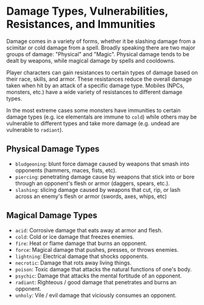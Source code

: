 # Damage Types, Vulnerabilities, Resistances, and Immunities
Damage comes in a variety of forms, whether it be slashing damage from a
scimitar or cold damage from a spell. Broadly speaking there are two major
groups of damage: "Physical" and "Magic". Physical damage tends to be dealt by
weapons, while magical damage by spells and cooldowns.

Player characters can gain resistances to certain types of damage based on their
race, skills, and armor. These resistances reduce the overall damage taken when
hit by an attack of a specific damage type. Mobiles (NPCs, monsters, etc.) have
a wide variety of resistances to different damage types.

In the most extreme cases some monsters have immunities to certain damage types
(e.g. ice elementals are immune to `cold`) while others may be vulnerable to
different types and take more damage (e.g. undead are vulnerable to `radiant`).

## Physical Damage Types

* `bludgeoning`: blunt force damage caused by weapons that smash into
  opponents (hammers, maces, fists, etc).
* `piercing`: penetrating damage cause by weapons that stick into or bore
  through an opponent's flesh or armor (daggers, spears, etc.).
* `slashing`: slicing damage caused by weapons that cut, rip, or lash across an
  enemy's flesh or armor (swords, axes, whips, etc)

## Magical Damage Types

* `acid`: Corrosive damage that eats away at armor and flesh.
* `cold`: Cold or ice damage that freezes enemies.
* `fire`: Heat or flame damage that burns an opponent.
* `force`: Magical damage that pushes, presses, or throws enemies.
* `lightning`: Electrical damage that shocks opponents.
* `necrotic`: Damage that rots away living things.
* `poison`: Toxic damage that attacks the natural functions of one's body.
* `psychic`: Damage that attacks the mental fortitude of an opponent.
* `radiant`: Righteous / good damage that penetrates and burns an opponent.
* `unholy`: Vile / evil damage that viciously consumes an opponent.

